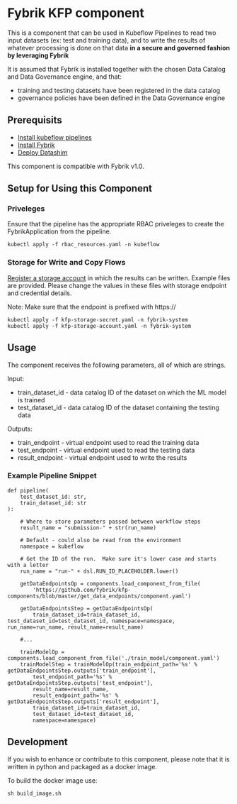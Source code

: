 # Fybrik KFP component

This is a component that can be used in Kubeflow Pipelines to read two input datasets (ex: test and training data), and to write the results of whatever
processing is done on that data **in a secure and governed fashion by leveraging Fybrik**

It is assumed that Fybrik is installed together with the chosen Data Catalog and Data Governance engine, and that:
* training and testing datasets have been registered in the data catalog
* governance policies have been defined in the Data Governance engine

## Prerequisits
* [Install kubeflow pipelines](https://www.kubeflow.org/docs/components/pipelines/installation/overview/#kubeflow-pipelines-standalone)
* [Install Fybrik](https://fybrik.io/v1.0/get-started/quickstart/)
* [Deploy Datashim](https://github.com/datashim-io/datashim)

This component is compatible with Fybrik v1.0.

## Setup for Using this Component

### Priveleges
Ensure that the pipeline has the appropriate RBAC priveleges to create the FybrikApplication from the pipeline.

```
kubectl apply -f rbac_resources.yaml -n kubeflow
```

### Storage for Write and Copy Flows
[Register a storage account](https://fybrik.io/v1.0/samples/notebook-write/#deploy-resources-for-write-scenarios) in which the results can be written.  Example files are provided.  Please change the values in these files with storage endpoint and credential details.  

Note: Make sure that the endpoint is prefixed with https://

```
kubectl apply -f kfp-storage-secret.yaml -n fybrik-system
kubectl apply -f kfp-storage-account.yaml -n fybrik-system
```

## Usage

The component receives the following parameters, all of which are strings.

Input:
* train_dataset_id -  data catalog ID of the dataset on which the ML model is trained
* test_dataset_id - data catalog ID of the dataset containing the testing data

Outputs:
* train_endpoint - virtual endpoint used to read the training data
* test_endpoint - virtual endpoint used to read the testing data
* result_endpoint - virtual endpoint used to write the results 

### Example Pipeline Snippet 

```
def pipeline(
    test_dataset_id: str,
    train_dataset_id: str
):
       
    # Where to store parameters passed between workflow steps
    result_name = "submission-" + str(run_name)

    # Default - could also be read from the environment
    namespace = kubeflow
    
    # Get the ID of the run.  Make sure it's lower case and starts with a letter 
    run_name = "run-" + dsl.RUN_ID_PLACEHOLDER.lower()

    getDataEndpointsOp = components.load_component_from_file(
        'https://github.com/fybrik/kfp-components/blob/master/get_data_endpoints/component.yaml') 

    getDataEndpointsStep = getDataEndpointsOp(
        train_dataset_id=train_dataset_id, test_dataset_id=test_dataset_id, namespace=namespace, run_name=run_name, result_name=result_name)

    #...

    trainModelOp = components.load_component_from_file('./train_model/component.yaml')
    trainModelStep = trainModelOp(train_endpoint_path='%s' % getDataEndpointsStep.outputs['train_endpoint'],
        test_endpoint_path='%s' % getDataEndpointsStep.outputs['test_endpoint'],
        result_name=result_name,
        result_endpoint_path='%s' % getDataEndpointsStep.outputs['result_endpoint'],
        train_dataset_id=train_dataset_id,
        test_dataset_id=test_dataset_id,
        namespace=namespace)
```

## Development
If you wish to enhance or contribute to this component, please note that it is written in python and packaged as a docker image.

To build the docker image use:
```
sh build_image.sh
```
